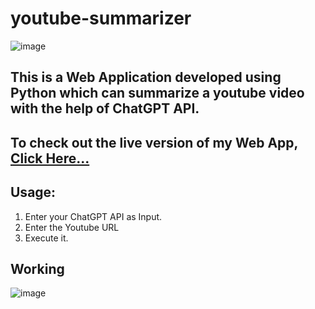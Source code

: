 # youtube-summarizer
![image](https://github.com/abhi777/youtube-summarizer/assets/74459400/5d2657c1-7226-4a93-95cc-054ff0419a69)

## This is a Web Application developed using Python which can summarize a youtube video with the help of ChatGPT API.

## To check out the live version of my Web App, [Click Here...](https://youtubegpt-6wjmknlkh0r.streamlit.app/)

## Usage:
1. Enter your ChatGPT API as Input.
2. Enter the Youtube URL
3. Execute it. 

## Working
![image](https://github.com/abhi777/youtube-summarizer/assets/74459400/1c2c6d53-0b78-4cd4-afc0-a4a85214b30c)
